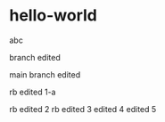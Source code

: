 # hello-world
abc

branch edited

main branch edited

rb edited 1-a

rb edited 2
rb edited 3
edited 4
edited 5
